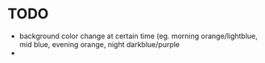 # TODO

- background color change at certain time (eg. morning orange/lightblue, mid blue, evening orange, night darkblue/purple
-
